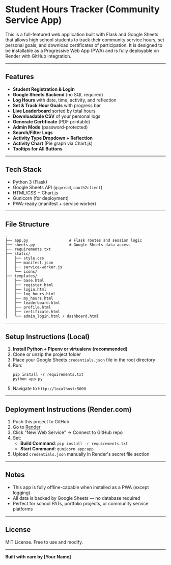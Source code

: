 
# Student Hours Tracker (Community Service App)

This is a full-featured web application built with Flask and Google Sheets that allows high school students to track their community service hours, set personal goals, and download certificates of participation. It is designed to be installable as a Progressive Web App (PWA) and is fully deployable on Render with GitHub integration.

---

## Features

- **Student Registration & Login**
- **Google Sheets Backend** (no SQL required)
- **Log Hours** with date, time, activity, and reflection
- **Set & Track Hour Goals** with progress bar
- **Live Leaderboard** sorted by total hours
- **Downloadable CSV** of your personal logs
- **Generate Certificate** (PDF printable)
- **Admin Mode** (password-protected)
- **Search/Filter Logs**
- **Activity Type Dropdown + Reflection**
- **Activity Chart** (Pie graph via Chart.js)
- **Tooltips for All Buttons**

---

## Tech Stack

- Python 3 (Flask)
- Google Sheets API (`gspread`, `oauth2client`)
- HTML/CSS + Chart.js
- Gunicorn (for deployment)
- PWA-ready (manifest + service worker)

---

## File Structure

```
.
├── app.py                  # Flask routes and session logic
├── sheets.py               # Google Sheets data access
├── requirements.txt
├── static/
│   ├── style.css
│   ├── manifest.json
│   ├── service-worker.js
│   └── icons/
├── templates/
│   ├── base.html
│   ├── register.html
│   ├── login.html
│   ├── log_hours.html
│   ├── my_hours.html
│   ├── leaderboard.html
│   ├── profile.html
│   ├── certificate.html
│   └── admin_login.html / dashboard.html
```

---

## Setup Instructions (Local)

1. **Install Python + Pipenv or virtualenv (recommended)**
2. Clone or unzip the project folder
3. Place your Google Sheets `credentials.json` file in the root directory
4. Run:
   ```
   pip install -r requirements.txt
   python app.py
   ```
5. Navigate to `http://localhost:5000`

---

## Deployment Instructions (Render.com)

1. Push this project to GitHub
2. Go to [Render](https://render.com)
3. Click "New Web Service" → Connect to GitHub repo
4. Set:
   - **Build Command**: `pip install -r requirements.txt`
   - **Start Command**: `gunicorn app:app`
5. Upload `credentials.json` manually in Render's secret file section

---

## Notes

- This app is fully offline-capable when installed as a PWA (except logging)
- All data is backed by Google Sheets — no database required
- Perfect for school PATs, portfolio projects, or community service platforms

---

## License

MIT License. Free to use and modify.

---

**Built with care by [Your Name]**
